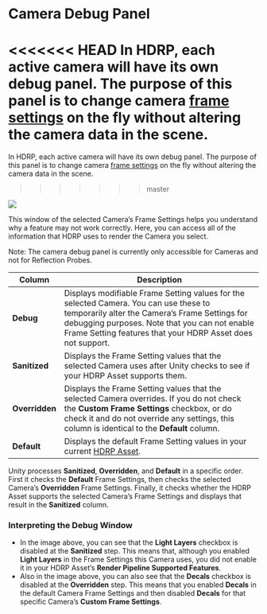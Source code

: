 # Camera Debug Panel

<<<<<<< HEAD
In HDRP, each active camera will have its own debug panel. The purpose of this panel is to change camera [frame settings](Frame-Settings) on the fly without altering the camera data in the scene.
=======
In HDRP, each active camera will have its own debug panel. The purpose of this panel is to change camera [frame settings](Frame-Settings.html) on the fly without altering the camera data in the scene.
>>>>>>> master

![](D:/Projects/SRP-Master/SRP/com.unity.render-pipelines.high-definition/Documentation~/Images/FrameSettings2.png)

This window of the selected Camera’s Frame Settings helps you understand why a feature may not work correctly. Here, you can access all of the information that HDRP uses to render the Camera you select.

Note: The camera debug panel is currently only accessible for Cameras and not for Reflection Probes.

| **Column**     | **Description**                                              |
| -------------- | ------------------------------------------------------------ |
| **Debug**      | Displays modifiable Frame Setting values for the selected Camera. You can use these to temporarily alter the Camera’s Frame Settings for debugging purposes. Note that you can not enable Frame Setting features that your HDRP Asset does not support. |
| **Sanitized**  | Displays the Frame Setting values that the selected Camera uses after Unity checks to see if your HDRP Asset supports them. |
| **Overridden** | Displays the Frame Setting values that the selected Camera overrides. If you do not check the **Custom Frame Settings** checkbox, or do check it and do not override any settings, this column is identical to the **Default** column. |
| **Default**    | Displays the default Frame Setting values in your current [HDRP Asset](HDRP-Asset.html). |

Unity processes **Sanitized**, **Overridden**, and **Default** in a specific order. First it checks the **Default** Frame Settings, then checks the selected Camera’s **Overridden** Frame Settings. Finally, it checks whether the HDRP Asset supports the selected Camera’s Frame Settings and displays that result in the **Sanitized** column.

### Interpreting the Debug Window

- In the image above, you can see that the **Light Layers** checkbox is disabled at the **Sanitized** step. This means that, although you enabled **Light Layers** in the Frame Settings this Camera uses, you did not enable it in your HDRP Asset’s **Render Pipeline Supported Features**.
- Also in the image above, you can also see that the **Decals** checkbox is disabled at the **Overridden** step. This means that you enabled **Decals** in the default Camera Frame Settings and then disabled **Decals** for that specific Camera’s **Custom Frame Settings**.